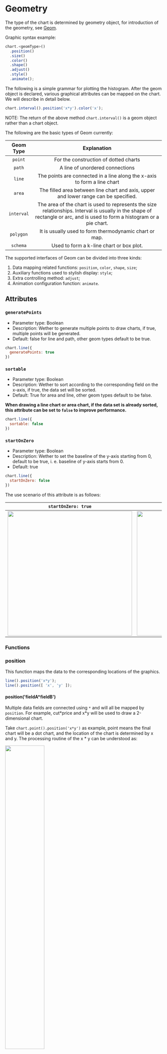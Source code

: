 # Geometry

The type of the chart is determined by geometry object, for introduction of the geometry, see [Geom](../tutorial/geometry.html).

Graphic syntax example:

```js
chart.<geomType>()
  .position()
  .size()
  .color()
  .shape()
  .adjust()
  .style()
  .animate();
```

The following is a simple grammar for plotting the histogram. After the geom object is declared, various graphical attributes can be mapped on the chart. We will describe in detail below.

```js
chart.interval().position('x*y').color('x');
```

NOTE: The return of the above method `chart.interval()` is a geom object rather than a chart object.

The following are the basic types of Geom currently:

| Geom Type  |                         Explanation                          |
| :--------: | :----------------------------------------------------------: |
|  `point`   |            For the construction of dotted charts             |
|   `path`   |               A line of unordered connections                |
|   `line`   | The points are connected in a line along the x-axis to form a line chart |
|   `area`   | The filled area between line chart and axis, upper and lower range can be specified. |
| `interval` | The area of the chart is used to represents the size relationships. Interval is usually in the shape of rectangle or arc, and is used to form a histogram or a pie chart. |
| `polygon`  |    It is usually used to form thermodynamic chart or map.    |
|  `schema`  |           Used to form a k-line chart or box plot.           |

The supported interfaces of Geom can be divided into three kinds:

1. Data mapping related functions: `position`, `color`, `shape`, `size`;
2. Auxiliary functions used to stylish display: `style`;
3. Extra controlling method: `adjust`;
4. Animation configuration function: `animate`.

## Attributes

### `generatePoints`

- Parameter type: Boolean
- Description: Wether to generate multiple points to draw charts, if true, multiple points will be generated.
- Default: false for line and path, other geom types default to be true.

```js
chart.line({
  generatePoints: true
})
```

### `sortable`

- Parameter type: Boolean
- Description: Wether to sort according to the corresponding field on the x-axis, if true, the data set will be sorted.
- Default: True for area and line, other geom types default to be false.

**When drawing a line chart or area chart, if the data set is already sorted, this attribute can be set to `false` to improve performance.**

```js
chart.line({
  sortable: false
})
```

### `startOnZero`

- Parameter type: Boolean
- Description: Wether to set the baseline of the y-axis starting from 0, default to be true, i. e. baseline of y-axis starts from 0.
- Default: true

```js
chart.line({
  startOnZero: false
})
```

The use scenario of this attribute is as follows:

|                     `startOnZero: true`                      |                     `startOnZero: false`                     |
| :----------------------------------------------------------: | :----------------------------------------------------------: |
| <img src="https://gw.alipayobjects.com/zos/rmsportal/ZQqwUCczalrKqGgagOVp.png" style="width: 400px"> | <img src="https://gw.alipayobjects.com/zos/rmsportal/yPswkaXvUpCYOdhocGwB.png" style="width: 400px"> |

### Functions

### position

This function maps the data to the corresponding locations of the graphics.

```js
line().position('x*y');
line().position([ 'x', 'y' ]);
```

#### position('fieldA*fieldB')

Multiple data fields are connected using `*` and will all be mapped by `position`. For example, cut\*price and x\*y will be used to draw a 2-dimensional chart.

Take `chart.point().position('x*y')` as example, point means the final chart will be a dot chart, and the location of the chart is determined by x and y. The processing routine of the x * y can be understood as:

<img src="https://gw.alipayobjects.com/zos/rmsportal/EcuDeyeTOsztVOuxmZPe.png" style="width: 50%;">

The value pair such as (x1, y1) will be converted to the corresponding coordinate on the canvas.

In addition, data fields can also be passed in as an array: `chart.geom().position([ 'fieldA', 'fieldB' ])`

### color

Color function maps the data to the colors.

```js
line().color('red'); // constant color
line().color('type'); // use the built-in color to map the type field
line().color('type', [ 'red', 'blue' ]) // specify colors
line().color('type', (type) => { // use callback to map data to colors
  if (type === 'a') {
    return 'red';
  }
  return 'blue';
});
line().color('type*value', (type, value) => { // multiple parameters, use callback to map
  if (type === 'a' && value > 100) {
    return 'red';
  }
  return 'blue';
});
```

#### color(value)

##### Parameter

- `value`: String

At this time, color only supports a single parameter, value can be:

- The data field name mapped to the color. If the field name does not exist in the data source, it will be treated as a constant. At this time, the default color provided by F2 will be used.
- A string of color value, such as '#fff', 'white', etc.

##### Code Demo

```js
chart.point().position('x*y').color('x'); // use the built-in color to map the data field of x-axis
chart.point().position('x*y').color('red'); // all points are mapped to red
```

#### color(field, colors)

##### Parameters

- `field`: String

  Data field name mapped to colors, multiple fields are supported.

- `colors`: String/Array/Function

  The value of colors has the following conditions:

  - If colors is null, no color array is specified and the built-in colors are used;

  - If you need to specify colors, you need to pass in an color array. The color of the category will be determined by the colors in the array. Each category's color will be determined by the order of the data fields in the original data source;

  - Gradient color configuration is supported. First specify a gradient color, such as 'color1-color2', classified data or continuous data get their color from color range according to its value. **The supported formats of color are 'red', '#ddd', '#dddddd', 'rgb(255, 10, 30)'**.

    ```js
    chart.point().position('x*y').color('z'); // use default colors
      chart.point().position('x*y').color('z', [ 'red', 'blue' ]); // specify colors
      chart.point().position('x*y').color('z', 'red-blue'); // use color gradient
    ```

  - Colors can also be a callback, the parameters of the callback are the corresponding data field values. If the function is going to map multiple data fields, parameters will be passed in the declared order, for example:

    ```js
    chart.point().position('x*y').color('z', (value) => {
        if(value === 1) {
          return 'red'
        }
      
        return 'blue';
      });
    ```

### shape

  This function maps the data value to the shape of the graph.

  ```js
  point().shape('circle'); // constant
  point().shape('type'); // use the built-in shape to map the type field
  point().shape('type', [ 'circle', 'hollowCircle', 'rect' ]); // specify shapes
  point().shape('type', (type) => { // use callback do the mapping
    if(type === 'a') {
      return 'circle';
    }
    return 'rect';
  });
  ```

#### shape(shape)

##### Parameter

  - `shape`: String

    Only a shape name is needed to specify the shape. The following table lists the shapes supported by different geom objects:

    | Geom Type |            Shape Type            |               Explanation                |
    | :-------: | :------------------------------: | :--------------------------------------: |
    |   point   | 'circle', 'hollowCircle', 'rect' |           default to 'circle'            |
    |   line    |     'line', 'smooth', 'dash'     |   dash: dash line, smooth: smooth line   |
    |   area    |         'area', 'smooth'         |           chart of filled area           |
    | interval  |              'rect'              |                                          |
    |  polygon  |            'polygon'             |                                          |
    |  schema   |             'candle'             | only k-line chart is supported currently |

  ##### Code Demo

  ```js
  chart.point().position('x*y').shape('rect'); // all the points's shapes are rectangles
  ```

  #### shape(field, shapes)

  Specify multiple shapes,  the mapping order is the same as the field order.

  ##### Parameters

  - `field`: String

    Field is the name of the data source field that is mapped to the shape

  - `shapes`: String/Array

    Shapes is an optional parameter. If this parameter is not provided, shapes will be rendered according to the default shape configuration for a specific geom type. Users can also specify shape to render. The specific shapes are listed above. The followings are shapes provided by F2 for the specific geom types:

    ```js
    const shapes = {
        line: [ 'line', 'dash' ],
        point: [ 'circle', 'hollowCircle' ]
      };
    ```

#### shape(field, callback)

  Use callback to set the shape type

  ##### Parameters

  - `field`: String

    Field is the name of the data source field that is mapped to the shape

  - `callback`: Function

    Callback function to return the shape

##### Code Demo

  ```js
  chart.point().position('x*y').shape('z', value => {
    if (value === 1) {
      return 'circle'
    }
    return 'rect';
  });
  ```

### size

  Map the data fields to size of the graph.

  ##### Code Demo

  ```js
  chart.point().position('x*y').size('z'); // map the value in the field 'z' to the size
  ```

  #### size(field, [min, max])

  Map the size of the graph based on the value of the field, the maximum value (default to 10) and minimum value (default to 1) are specified by max and min.

  ##### Code Demo

  ```js
  chart.point().position('x*y').size('z', [ 10, 100 ]); // map the value in field z to size, the maximum mapped value is 100, minimum mapped value is 10.
  ```

  #### size(field, callback)

Use callback to calculate the size of the graph.

##### Parameter

- `callback`: Function

  Callback function

##### Code Demo

```js
chart.point().position('x*y').size('z', value => {
  if (value === 1) {
    return 5;
  }
  return 10;
});
```

### adjust

Declare the data adjustment method of the geometry objects, which can be used to draw layered charts, grouped charts, etc.

F2 supports two kinds of data adjustment: 'stack' and 'dodge'.

```js
interval().adjust('stack');
interval().adjust({
  type: 'stack'
});
interval().adjust([{
  type: 'dodge',
  marginRatio: 0, // Values from 0 to 1 are used to adjust the space between columns in a group
}]);
```

### style

Used to configure the graphical attributes of the geometries, see [Canvas](./canvas.html) for more details.

There are two ways to use style:

1. `style(cfg)`

   Parameter:

   - `cfg`: Object, congfiguration for graphical attributes, see [Canvas](./canvas.html) for more details.

   ```js
   line().style({ // style for all shapes
     lineWidth: 2
   });
   ```

2. `style(field, cfg)` Mapping from data fields to style configuration

   Parameters:

   - `field`: String, field name
   - `cfg`: Object, configuration for graphical attributes, **callback is also supported here**

   ```js
   style('city', {
     lineDash(val) {
       if (val === 'HZ') {
         return [ 2, 2 ];
       }
       return null;
     }
   })
   ```

   

### animate

Configuration function for animations.

```js
point().animate(false); // turn off animation

point().animate({
  appear: {
    animation: {String}, // animation name
    easing: {String}, // easing function
    duration: {Number}, // duration of the animation, in millisecond
    delay: {Number} // delay of the animation, in millisecond
  }, // entrance animation
  update: {
    animation: {String}, 
    easing: {String},
    duration: {Number},
    delay: {Number} 
  }, // updating animation
  enter: {
    animation: {String}, 
    easing: {String}, 
    duration: {Number}, 
    delay: {Number} 
  }, // animation for the change of the source data
  leave: {
    animation: {String}, 
    easing: {String}, 
    duration: {Number}, 
    delay: {Number} 
  } // destroy animation
});
```

For more about animations, see [Animation](./animation.html).